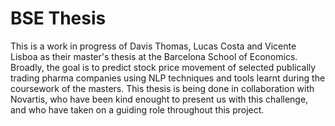 # BSE Thesis
This is a work in progress of Davis Thomas, Lucas Costa and Vicente Lisboa as their master's thesis at the Barcelona School of Economics.
Broadly, the goal is to predict stock price movement of selected publically trading pharma companies using NLP techniques and tools learnt during the coursework of the masters. This thesis is being done in collaboration with Novartis, who have been kind enought to present us with this challenge, and who have taken on a guiding role throughout this project.
